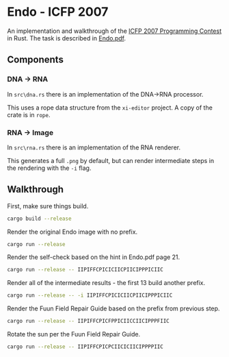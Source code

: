 # Endo - ICFP 2007

An implementation and walkthrough of the [ICFP 2007 Programming Contest](http://save-endo.cs.uu.nl/) in Rust.
The task is described in [Endo.pdf](Endo.pdf).

## Components

### DNA -> RNA

In `src\dna.rs` there is an implementation of the DNA->RNA processor.

This uses a rope data structure from the `xi-editor` project.  A copy of the crate is in `rope`.

### RNA -> Image

In `src\rna.rs` there is an implementation of the RNA renderer.

This generates a full `.png` by default, but can render intermediate steps in the rendering with the `-i` flag.

## Walkthrough

First, make sure things build.

```bash
cargo build --release
```

Render the original Endo image with no prefix. 

```bash
cargo run --release
```

Render the self-check based on the hint in Endo.pdf page 21.

```bash
cargo run --release -- IIPIFFCPICICIICPIICIPPPICIIC
```
Render all of the intermediate results - the first 13 build another prefix. 

```bash
cargo run --release -- -i IIPIFFCPICICIICPIICIPPPICIIC
```

Render the Fuun Field Repair Guide based on the prefix from previous step.

```bash
cargo run --release -- IIPIFFCPICFPPICIICCIICIPPPFIIC
```

Rotate the sun per the Fuun Field Repair Guide.

```bash
cargo run --release -- IIPIFFCPICPCIICICIICIPPPPIIC
```

